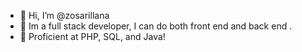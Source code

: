 - 👋 Hi, I’m @zosarillana
- 🌱 Im a full stack developer, I can do both front end and back end .
- 💪 Proficient at PHP, SQL, and Java!





